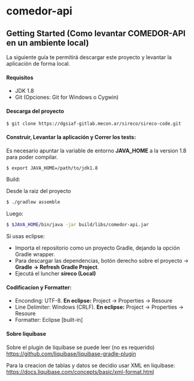 # comedor-api

## Getting Started (Como levantar COMEDOR-API en un ambiente local)

La siguiente guía te permitirá descargar este proyecto y levantar la aplicación de forma local.

#### Requisitos

* JDK 1.8 
* Git (Opciones: Git for Windows o Cygwin)

#### Descarga del proyecto


```git
$ git clone https://dgsiaf-gitlab.mecon.ar/sireco/sireco-code.git
```


#### Construir, Levantar la aplicación y Correr los tests:

Es necesario apuntar la variable de entorno **JAVA_HOME** a la version 1.8 para poder compilar.

```bash
$ export JAVA_HOME=/path/to/jdk1.8
```

Build:

Desde la raiz del proyecto 

```bash
$ ./gradlew assemble
```

Luego:  

```bash
$ $JAVA_HOME/bin/java -jar build/libs/comedor-api.jar
```

Si usas eclipse:

* Importa el repositorio como un proyecto Gradle, dejando la opción Gradle wrapper.
* Para descargar las dependencias, botón derecho sobre el proyecto -> **Gradle -> Refresh Gradle Project**.
* Ejecutá el luncher **sireco (Local)**

#### Codificacion y Formatter:

* Enconding: UTF-8. **En eclipse:** Project -> Properties -> Resoure
* Line Delimiter: Windows (CRLF). **En eclipse:** Project -> Properties -> Resoure
* Formatter: Eclipse [built-in]

#### Sobre liquibase

Sobre el plugin de liquibase se puede leer (no es requerido) https://github.com/liquibase/liquibase-gradle-plugin

Para la creacion de tablas y datos se decidio usar XML en liquibase: https://docs.liquibase.com/concepts/basic/xml-format.html


